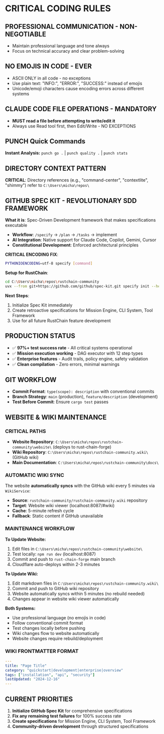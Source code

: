 # CRITICAL CODING RULES

## PROFESSIONAL COMMUNICATION - NON-NEGOTIABLE
- Maintain professional language and tone always
- Focus on technical accuracy and clear problem-solving

## NO EMOJIS IN CODE - EVER
- ASCII ONLY in all code - no exceptions
- Use plain text: "INFO:", "ERROR:", "SUCCESS:" instead of emojis
- Unicode/emoji characters cause encoding errors across different systems

## CLAUDE CODE FILE OPERATIONS - MANDATORY
- **MUST read a file before attempting to write/edit it**
- Always use Read tool first, then Edit/Write - NO EXCEPTIONS

## PUNCH Quick Commands
**Instant Analysis:** `punch go .` | `punch quality .` | `punch stats`

## DIRECTORY CONTEXT PATTERN
**CRITICAL**: Directory references (e.g., "command-center", "contextlite", "shimmy") refer to `C:\Users\micha\repos\`

## GITHUB SPEC KIT - REVOLUTIONARY SDD FRAMEWORK

**What it is**: Spec-Driven Development framework that makes specifications executable
- **Workflow**: `/specify` → `/plan` → `/tasks` → implement  
- **AI Integration**: Native support for Claude Code, Copilot, Gemini, Cursor
- **Constitutional Development**: Enforced architectural principles

**CRITICAL ENCODING FIX**:
```bash
PYTHONIOENCODING=utf-8 specify [command]
```

**Setup for RustChain**:
```bash
cd C:\Users\micha\repos\rustchain-community
uvx --from git+https://github.com/github/spec-kit.git specify init --here --ai claude
```

**Next Steps**:
1. Initialize Spec Kit immediately  
2. Create retroactive specifications for Mission Engine, CLI System, Tool Framework
3. Use for all future RustChain feature development

## PRODUCTION STATUS
- ✅ **97%+ test success rate** - All critical systems operational
- ✅ **Mission execution working** - DAG executor with 12 step types
- ✅ **Enterprise features** - Audit trails, policy engine, safety validation
- ✅ **Clean compilation** - Zero errors, minimal warnings

## GIT WORKFLOW
- **Commit Format**: `type(scope): description` with conventional commits
- **Branch Strategy**: `main` (production), `feature/description` (development)
- **Test Before Commit**: Ensure `cargo test` passes

## WEBSITE & WIKI MAINTENANCE

### CRITICAL PATHS
- **Website Repository**: `C:\Users\micha\repos\rustchain-community\website\` (deploys to rust-chain-forge)
- **Wiki Repository**: `C:\Users\micha\repos\rustchain-community.wiki\` (GitHub wiki)
- **Main Documentation**: `C:\Users\micha\repos\rustchain-community\docs\`

### AUTOMATIC WIKI SYNC
The website **automatically syncs** with the GitHub wiki every 5 minutes via `WikiService`:
- **Source**: `rustchain-community/rustchain-community.wiki` repository
- **Target**: Website wiki viewer (localhost:8087/#wiki)
- **Cache**: 5-minute refresh cycle
- **Fallback**: Static content if GitHub unavailable

### MAINTENANCE WORKFLOW

**To Update Website:**
1. Edit files in `C:\Users\micha\repos\rustchain-community\website\`
2. Test locally: `npm run dev` (localhost:8087)
3. Commit and push to `rust-chain-forge` main branch
4. Cloudflare auto-deploys within 2-3 minutes

**To Update Wiki:**
1. Edit markdown files in `C:\Users\micha\repos\rustchain-community.wiki\`
2. Commit and push to GitHub wiki repository
3. Website automatically syncs within 5 minutes (no rebuild needed)
4. Changes appear in website wiki viewer automatically

**Both Systems:**
- Use professional language (no emojis in code)
- Follow conventional commit format
- Test changes locally before pushing
- Wiki changes flow to website automatically
- Website changes require rebuild/deployment

### WIKI FRONTMATTER FORMAT
```yaml
---
title: "Page Title"
category: "quickstart|development|enterprise|overview"
tags: ["installation", "api", "security"]
lastUpdated: "2024-12-16"
---
```

## CURRENT PRIORITIES
1. **Initialize GitHub Spec Kit** for comprehensive specifications
2. **Fix any remaining test failures** for 100% success rate
3. **Create specifications** for Mission Engine, CLI System, Tool Framework
4. **Community-driven development** through structured specifications

